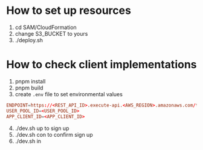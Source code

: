 # How to set up resources

1. cd SAM/CloudFormation
2. change S3_BUCKET to yours
3. ./deploy.sh

# How to check client implementations

1. pnpm install
2. pnpm build
3. create `.env` file to set environmental values

```conf
ENDPOINT=https://<REST_API_ID>.execute-api.<AWS_REGION>.amazonaws.com/test/lambda_handler
USER_POOL_ID=<USER_POOL_ID>
APP_CLIENT_ID=<APP_CLIENT_ID>
```

4. ./dev.sh up <Your email address> to sign up
5. ./dev.sh con <Confirmation code you received on above email> to confirm sign up
6. ./dev.sh in
